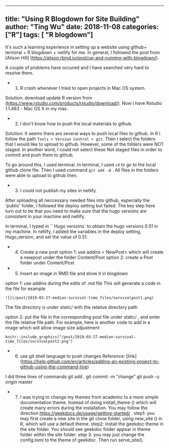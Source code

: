 
---
title: "Using R Blogdown for Site Building"
author: "Ting Wu"
date: 2018-11-08
categories: ["R"]
tags: [ "R blogdown"]
---


It's such a learning experience in setting up a website using github+ terminal + R blogdown + netlify for me.  In general, I followed the post from [Alison Hill] (https://alison.rbind.io/post/up-and-running-with-blogdown/). 

A couple of problems have occured and I have searched very hard to resolve them. 

* 1. R crash whenever I tried to open projects in Mac OS system. 

Solution: download update R version from (https://www.rstudio.com/products/rstudio/download/). Now I have Rstudio 1.1.463 - Mac OS X in my mac. 

* 2. I don't know how to push the local materials to github. 

Solution: It seems there are several ways to push local files to github. In R I follow the path ``Tools > Version Control > git``.  Then I select the folders that I would like to upload to github. However, some of the folders were NOT staged. In another word, I could not select these Not staged files in order to commit and push them to github.

To go around this, I used terminal. In terminal, I used `` cd `` to go to the local github clone file. Then I  used command `` git add -A `` .  All files in the folders were able to upload to github then. 

* 3. I could not publish my sites in netlify. 

After uploading all neccessary needed files into github, especially the 'public' folder, I followed the deploy setting but failed. The key step here turn out to be that you need to make sure that the hugo versions are consistent in your machine and netlify.  

In terminal, I typed in `` Hugo versoins` to obtain the hugo versions 0.51 in  my machine. In netlify, I added the variables in the deploy setting,  Hugo_version,  and set the value of 0.51.

* 4. Create a new post
option 1: use addins < NewPost>  which will create a newpost under the folder Content/Post
option 2: create a Post folder under Content/Post

* 5. Insert an image in RMD file and show it in blogdown

option 1: use addins <Insert image> during the edits of .md file 
This will generate a code in the file for example
```{r,   eval=FALSE}
![](/post/2019-03-27-median-survival-time_files/survivalpost1.png)  
```
The file directory is under static/ with the relative directory path

option 2: put the file in the corresponding post file under static/  , and enter the file relative file path. For example, here is another code to add in a image which will allow image size adjustment 


```{r, out.width = "400px", eval=FALSE}
knitr::include_graphics("/post/2019-03-27-median-survival-time_files/survivalpost2.png")
```


* 6. use git shell language to push changes 
Reference: [link]
(https://help.github.com/en/articles/adding-an-existing-project-to-github-using-the-command-line)

I did three lines of commands
git add . 
git commit -m "change"
git push -u origin master

* 7. I was trying to change my themes from academic to a more simple documentation theme. Instead of doing install_theme () which will create many errors during the installation. You may follow the direction https://geekdocs.de/usage/getting-started/ . step1: you may first create a new site in the git clone folder, using new_site () in R, which will use a default theme. step2: install the geekdoc theme in the site folder. You should see geekdoc folder appear in theme folder within the site folder.  step 3: you may just change the config.toml to the theme of geekdoc. Then run serve_site(). 